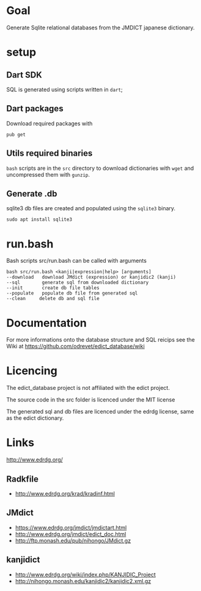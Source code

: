 # Goal

Generate Sqlite relational databases from the JMDICT japanese dictionary.

# setup

## Dart SDK 

SQL is generated using scripts written in `dart`; 

## Dart packages

Download required packages with

	pub get

## Utils required binaries

`bash` scripts are in the `src` directory to download dictionaries with `wget` and uncompressed them with `gunzip`.


## Generate .db 

sqlite3 db files are created and populated using the `sqlite3` binary.

```
sudo apt install sqlite3
```

# run.bash

Bash scripts src/run.bash can be called with arguments

    bash src/run.bash <kanji|expression|help> [arguments]
    --download   download JMdict (expression) or kanjidic2 (kanji)
    --sql        generate sql from downloaded dictionary
    --init       create db file tables
    --populate   populate db file from generated sql
    --clean     delete db and sql file

# Documentation

For more informations onto the database structure and SQL reicips see the Wiki at https://github.com/odrevet/edict_database/wiki

# Licencing

The edict_database project is not affiliated with the edict project. 

The source code in the src folder is licenced under the MIT license

The generated sql and db files are licenced under the edrdg license, same as the edict dictionary.

# Links

http://www.edrdg.org/

## Radkfile

* http://www.edrdg.org/krad/kradinf.html

## JMdict

* https://www.edrdg.org/jmdict/jmdictart.html
* http://www.edrdg.org/jmdict/edict_doc.html
* http://ftp.monash.edu/pub/nihongo/JMdict.gz

## kanjidict

* http://www.edrdg.org/wiki/index.php/KANJIDIC_Project
* http://nihongo.monash.edu/kanjidic2/kanjidic2.xml.gz
